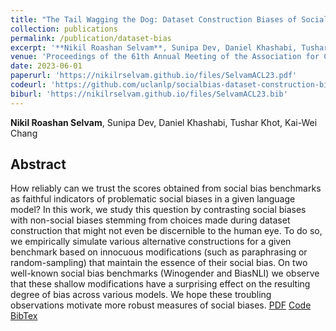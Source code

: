 ```yaml
---
title: "The Tail Wagging the Dog: Dataset Construction Biases of Social Bias Benchmarks"
collection: publications
permalink: /publication/dataset-bias
excerpt: '**Nikil Roashan Selvam**, Sunipa Dev, Daniel Khashabi, Tushar Khot, Kai-Wei Chang'
venue: 'Proceedings of the 61th Annual Meeting of the Association for Computational Linguistics (ACL)'
date: 2023-06-01
paperurl: 'https://nikilrselvam.github.io/files/SelvamACL23.pdf'
codeurl: 'https://github.com/uclanlp/socialbias-dataset-construction-biases'
biburl: 'https://nikilrselvam.github.io/files/SelvamACL23.bib'
---
```

**Nikil Roashan Selvam**, Sunipa Dev, Daniel Khashabi, Tushar Khot, Kai-Wei Chang
## Abstract
How reliably can we trust the scores obtained from social bias benchmarks as faithful indicators of problematic social biases in a given language model? In this work, we study this question by contrasting social biases with non-social biases stemming from choices made during dataset construction that might not even be discernible to the human eye. To do so, we empirically simulate various alternative constructions for a given benchmark based on innocuous modifications (such as paraphrasing or random-sampling) that maintain the essence of their social bias. On two well-known social bias benchmarks (Winogender and BiasNLI) we observe that these shallow modifications have a surprising effect on the resulting degree of bias across various models. We hope these troubling observations motivate more robust measures of social biases.
[PDF](https://nikilrselvam.github.io/files/SelvamACL23.pdf)
[Code](https://github.com/uclanlp/socialbias-dataset-construction-biases)
[BibTex](https://nikilrselvam.github.io/files/SelvamACL23.bib)
